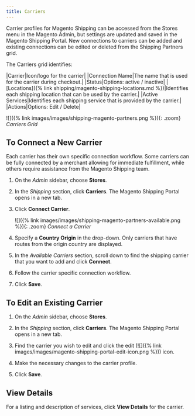 ```yaml
---
title: Carriers
---
```


Carrier profiles for Magento Shipping can be accessed from the Stores menu in the Magento Admin, but settings are updated and saved in the Magento Shipping Portal. New connections to carriers can be added and existing connections can be edited or deleted from the Shipping Partners grid.

The Carriers grid identifies:

|Carrier|Icon/logo for the carrier|
|Connection Name|The name that is used for the carrier during checkout.|
|Status|Options: active / inactive|
|[Locations]({% link shipping/magento-shipping-locations.md %})|Identifies each shipping location that can be used by the carrier.|
|Active Services|Identifies each shipping service that is provided by the carrier.|
|Actions|Options: Edit / Delete|

![]({% link images/images/shipping-magento-partners.png %}){: .zoom}
_Carriers Grid_

## To Connect a New Carrier

Each carrier has their own specific connection workflow. Some carriers can be fully connected by a merchant allowing for immediate fulfillment, while others require assistance from the Magento Shipping team.

1.  On the _Admin_ sidebar, choose **Stores**.

1.  In the _Shipping_ section, click **Carriers**. The Magento Shipping Portal opens in a new tab.

1.  Click **Connect Carrier**.

    ![]({% link images/images/shipping-magento-partners-available.png %}){: .zoom}
    _Connect a Carrier_

1.  Specify a **Country Origin** in the drop-down. Only carriers that have routes from the origin country are displayed.

1.  In the _Available Carriers_ section, scroll down to find the shipping carrier that you want to add and click **Connect**.

1.  Follow the carrier specific connection workflow.

1.  Click **Save**.

## To Edit an Existing Carrier

1.  On the _Admin_ sidebar, choose **Stores**.

1.  In the _Shipping_ section, click **Carriers**. The Magento Shipping Portal opens in a new tab.

1.  Find the carrier you wish to edit and click the edit (![]({% link images/images/magento-shipping-portal-edit-icon.png %})) icon.

1.  Make the necessary changes to the carrier profile.

1.  Click **Save**.

## View Details

For a listing and description of services, click **View Details** for the carrier.
